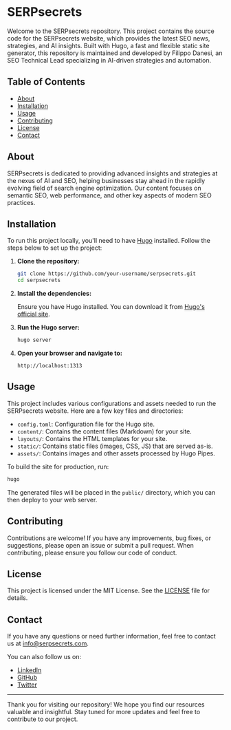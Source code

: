 
# SERPsecrets

Welcome to the SERPsecrets repository. This project contains the source code for the SERPsecrets website, which provides the latest SEO news, strategies, and AI insights. Built with Hugo, a fast and flexible static site generator, this repository is maintained and developed by Filippo Danesi, an SEO Technical Lead specializing in AI-driven strategies and automation.

## Table of Contents

- [About](#about)
- [Installation](#installation)
- [Usage](#usage)
- [Contributing](#contributing)
- [License](#license)
- [Contact](#contact)

## About

SERPsecrets is dedicated to providing advanced insights and strategies at the nexus of AI and SEO, helping businesses stay ahead in the rapidly evolving field of search engine optimization. Our content focuses on semantic SEO, web performance, and other key aspects of modern SEO practices.

## Installation

To run this project locally, you'll need to have [Hugo](https://gohugo.io/getting-started/installing/) installed. Follow the steps below to set up the project:

1. **Clone the repository:**

    ```sh
    git clone https://github.com/your-username/serpsecrets.git
    cd serpsecrets
    ```

2. **Install the dependencies:**

    Ensure you have Hugo installed. You can download it from [Hugo's official site](https://gohugo.io/getting-started/installing/).

3. **Run the Hugo server:**

    ```sh
    hugo server
    ```

4. **Open your browser and navigate to:**

    ```
    http://localhost:1313
    ```

## Usage

This project includes various configurations and assets needed to run the SERPsecrets website. Here are a few key files and directories:

- `config.toml`: Configuration file for the Hugo site.
- `content/`: Contains the content files (Markdown) for your site.
- `layouts/`: Contains the HTML templates for your site.
- `static/`: Contains static files (images, CSS, JS) that are served as-is.
- `assets/`: Contains images and other assets processed by Hugo Pipes.

To build the site for production, run:

```sh
hugo
```

The generated files will be placed in the `public/` directory, which you can then deploy to your web server.

## Contributing

Contributions are welcome! If you have any improvements, bug fixes, or suggestions, please open an issue or submit a pull request. When contributing, please ensure you follow our code of conduct.

## License

This project is licensed under the MIT License. See the [LICENSE](LICENSE) file for details.

## Contact

If you have any questions or need further information, feel free to contact us at [info@serpsecrets.com](mailto:info@serpsecrets.com).

You can also follow us on:
- [LinkedIn](https://www.linkedin.com/company/serpsecrets)
- [GitHub](https://github.com/serpsecrets)
- [Twitter](https://twitter.com/serpsecrets)

---

Thank you for visiting our repository! We hope you find our resources valuable and insightful. Stay tuned for more updates and feel free to contribute to our project.
